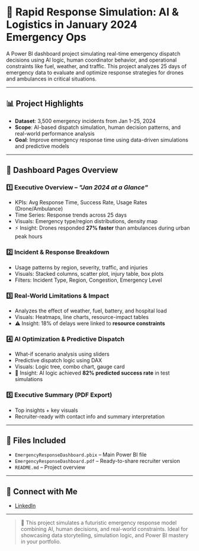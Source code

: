 # 🚨 Rapid Response Simulation: AI & Logistics in January 2024 Emergency Ops

A Power BI dashboard project simulating real-time emergency dispatch decisions using AI logic, human coordinator behavior, and operational constraints like fuel, weather, and traffic. This project analyzes 25 days of emergency data to evaluate and optimize response strategies for drones and ambulances in critical situations.

---

## 📊 Project Highlights

- **Dataset**: 3,500 emergency incidents from Jan 1–25, 2024  
- **Scope**: AI-based dispatch simulation, human decision patterns, and real-world performance analysis  
- **Goal**: Improve emergency response time using data-driven simulations and predictive models

---

## 📄 Dashboard Pages Overview

### 1️⃣ Executive Overview – *"Jan 2024 at a Glance"*
- KPIs: Avg Response Time, Success Rate, Usage Rates (Drone/Ambulance)
- Time Series: Response trends across 25 days
- Visuals: Emergency type/region distributions, density map
- ⚡ Insight: Drones responded **27% faster** than ambulances during urban peak hours

### 2️⃣ Incident & Response Breakdown
- Usage patterns by region, severity, traffic, and injuries
- Visuals: Stacked columns, scatter plot, injury table, box plots
- Filters: Incident Type, Region, Congestion, Emergency Level

### 3️⃣ Real-World Limitations & Impact
- Analyzes the effect of weather, fuel, battery, and hospital load
- Visuals: Heatmaps, line charts, resource-impact tables
- ⚠️ Insight: 18% of delays were linked to **resource constraints**

### 4️⃣ AI Optimization & Predictive Dispatch
- What-if scenario analysis using sliders
- Predictive dispatch logic using DAX
- Visuals: Logic tree, combo chart, gauge card
- 🔮 Insight: AI logic achieved **82% predicted success rate** in test simulations

### 5️⃣ Executive Summary (PDF Export)
- Top insights + key visuals
- Recruiter-ready with contact info and summary interpretation

---

## 📁 Files Included

- `EmergencyResponseDashboard.pbix` – Main Power BI file  
- `EmergencyResponseDashboard.pdf` – Ready-to-share recruiter version  
- `README.md` – Project overview  

---

## 🔗 Connect with Me

- [LinkedIn](www.linkedin.com/in/rimsha-iram-841905367)  

---

> 🚀 This project simulates a futuristic emergency response model combining AI, human decisions, and real-world constraints. Ideal for showcasing data storytelling, simulation logic, and Power BI mastery in your portfolio.


